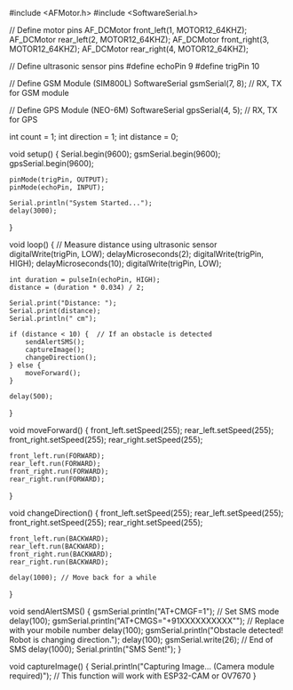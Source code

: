 #include <AFMotor.h>
#include <SoftwareSerial.h>

// Define motor pins
AF_DCMotor front_left(1, MOTOR12_64KHZ);
AF_DCMotor rear_left(2, MOTOR12_64KHZ);
AF_DCMotor front_right(3, MOTOR12_64KHZ);
AF_DCMotor rear_right(4, MOTOR12_64KHZ);

// Define ultrasonic sensor pins
#define echoPin 9
#define trigPin 10

// Define GSM Module (SIM800L)
SoftwareSerial gsmSerial(7, 8); // RX, TX for GSM module

// Define GPS Module (NEO-6M)
SoftwareSerial gpsSerial(4, 5); // RX, TX for GPS

int count = 1;
int direction = 1;
int distance = 0;

void setup() {
    Serial.begin(9600);
    gsmSerial.begin(9600);
    gpsSerial.begin(9600);

    pinMode(trigPin, OUTPUT);
    pinMode(echoPin, INPUT);

    Serial.println("System Started...");
    delay(3000);
}

void loop() {
    // Measure distance using ultrasonic sensor
    digitalWrite(trigPin, LOW);
    delayMicroseconds(2);
    digitalWrite(trigPin, HIGH);
    delayMicroseconds(10);
    digitalWrite(trigPin, LOW);

    int duration = pulseIn(echoPin, HIGH);
    distance = (duration * 0.034) / 2;

    Serial.print("Distance: ");
    Serial.print(distance);
    Serial.println(" cm");

    if (distance < 10) {  // If an obstacle is detected
        sendAlertSMS();
        captureImage();
        changeDirection();
    } else {
        moveForward();
    }

    delay(500);
}

void moveForward() {
    front_left.setSpeed(255);
    rear_left.setSpeed(255);
    front_right.setSpeed(255);
    rear_right.setSpeed(255);

    front_left.run(FORWARD);
    rear_left.run(FORWARD);
    front_right.run(FORWARD);
    rear_right.run(FORWARD);
}

void changeDirection() {
    front_left.setSpeed(255);
    rear_left.setSpeed(255);
    front_right.setSpeed(255);
    rear_right.setSpeed(255);

    front_left.run(BACKWARD);
    rear_left.run(BACKWARD);
    front_right.run(BACKWARD);
    rear_right.run(BACKWARD);

    delay(1000); // Move back for a while
}

void sendAlertSMS() {
    gsmSerial.println("AT+CMGF=1");  // Set SMS mode
    delay(100);
    gsmSerial.println("AT+CMGS=\"+91XXXXXXXXXX\"");  // Replace with your mobile number
    delay(100);
    gsmSerial.println("Obstacle detected! Robot is changing direction.");
    delay(100);
    gsmSerial.write(26);  // End of SMS
    delay(1000);
    Serial.println("SMS Sent!");
}

void captureImage() {
    Serial.println("Capturing Image... (Camera module required)");
    // This function will work with ESP32-CAM or OV7670
}

